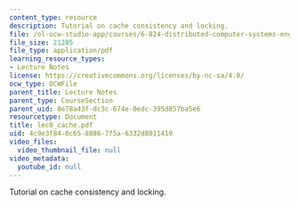 ```yaml
---
content_type: resource
description: Tutorial on cache consistency and locking.
file: /ol-ocw-studio-app/courses/6-824-distributed-computer-systems-engineering-spring-2006/4c9e3f840c6588867f5a6332d8011419_lec8_cache.pdf
file_size: 21285
file_type: application/pdf
learning_resource_types:
- Lecture Notes
license: https://creativecommons.org/licenses/by-nc-sa/4.0/
ocw_type: OCWFile
parent_title: Lecture Notes
parent_type: CourseSection
parent_uid: 8e78a43f-dc3c-674e-0edc-395d857ba5e6
resourcetype: Document
title: lec8_cache.pdf
uid: 4c9e3f84-0c65-8886-7f5a-6332d8011419
video_files:
  video_thumbnail_file: null
video_metadata:
  youtube_id: null
---
```

Tutorial on cache consistency and locking.
